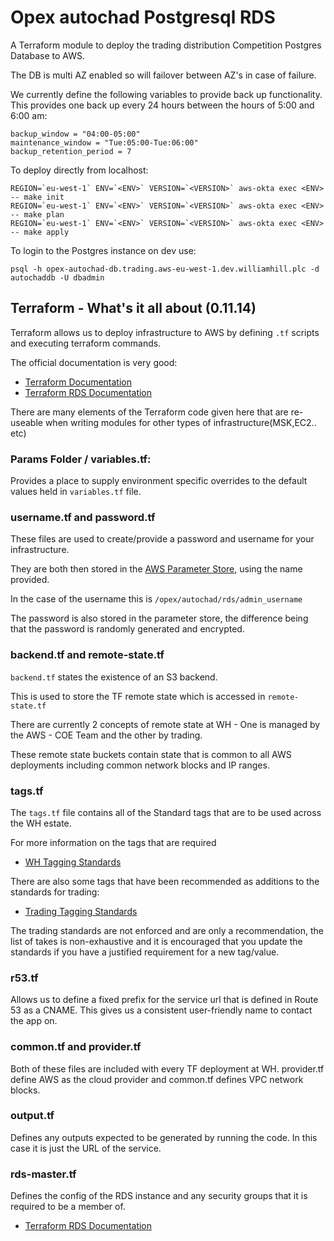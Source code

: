 # Opex autochad Postgresql RDS

A Terraform module to deploy the trading distribution Competition Postgres Database to AWS.

The DB is multi AZ enabled so will failover between AZ's in case of failure.

We currently define the following variables to provide back up functionality.
This provides one back up every 24 hours between the hours of 5:00 and 6:00 am:

```
backup_window = "04:00-05:00"
maintenance_window = "Tue:05:00-Tue:06:00"
backup_retention_period = 7
```

To deploy directly from localhost:

```
REGION=`eu-west-1` ENV=`<ENV>` VERSION=`<VERSION>` aws-okta exec <ENV> -- make init
REGION=`eu-west-1` ENV=`<ENV>` VERSION=`<VERSION>` aws-okta exec <ENV> -- make plan
REGION=`eu-west-1` ENV=`<ENV>` VERSION=`<VERSION>` aws-okta exec <ENV> -- make apply
```

To login to the Postgres instance on dev use:

```
psql -h opex-autochad-db.trading.aws-eu-west-1.dev.williamhill.plc -d autochaddb -U dbadmin
```


## Terraform - What's it all about (0.11.14)

Terraform allows us to deploy infrastructure to AWS by defining `.tf` scripts and executing terraform commands.

The official documentation is very good:

- [Terraform Documentation](https://www.terraform.io/docs/index.html)
- [Terraform RDS Documentation](https://www.terraform.io/docs/providers/aws/r/db_instance.html)

There are many elements of the Terraform code given here that are re-useable when writing modules for other types of infrastructure(MSK,EC2.. etc)

### Params Folder / variables.tf:

Provides a place to supply environment specific overrides to the default values held in `variables.tf` file.

### username.tf and password.tf

These files are used to create/provide a password and username for your infrastructure.

They are both then stored in the [AWS Parameter Store](https://eu-west-1.console.aws.amazon.com/systems-manager/parameters?region=eu-west-1), using the name provided.

In the case of the username this is `/opex/autochad/rds/admin_username`

The password is also stored in the parameter store, the difference being that the password is randomly generated and encrypted.

### backend.tf and remote-state.tf

`backend.tf` states the existence of an S3 backend.

This is used to store the TF remote state which is accessed in `remote-state.tf`

There are currently 2 concepts of remote state at WH - One is managed by the AWS - COE Team and the other by trading.

These remote state buckets contain state that is common to all AWS deployments including common network blocks and IP ranges.


### tags.tf

The `tags.tf` file contains all of the Standard tags that are to be used across the WH estate.

For more information on the tags that are required

- [WH Tagging Standards](https://conf.willhillatlas.com/display/whc/AWS+Foundations+-+Naming+and+Tagging+Standards)

There are also some tags that have been recommended as additions to the standards for trading:

- [Trading Tagging Standards](https://conf.willhillatlas.com/pages/viewpage.action?pageId=250740373)

The trading standards are not enforced and are only a recommendation, the list of takes is non-exhaustive and it is encouraged that you update the standards if you have a justified requirement for a new tag/value.

### r53.tf

Allows us to define a fixed prefix for the service url that is defined in Route 53 as a CNAME. This gives us a consistent user-friendly name to contact the app on.


### common.tf and provider.tf

Both of these files are included with every TF deployment at WH. provider.tf define AWS as the cloud provider and common.tf defines VPC network blocks.

### output.tf
Defines any outputs expected to be generated by running the code. In this case it is just the URL of the service.

### rds-master.tf

Defines the config of the RDS instance and any security groups that it is required to be a member of.

- [Terraform RDS Documentation](https://www.terraform.io/docs/providers/aws/r/db_instance.html)

